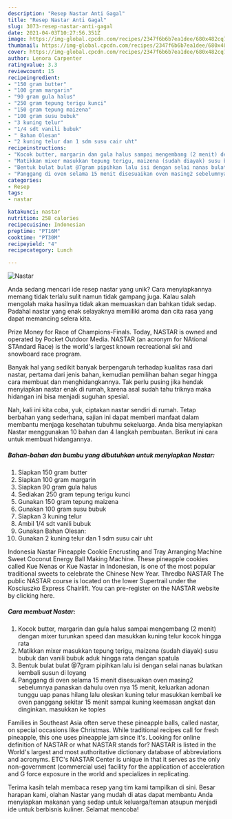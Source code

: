 ```yaml
---
description: "Resep Nastar Anti Gagal"
title: "Resep Nastar Anti Gagal"
slug: 3073-resep-nastar-anti-gagal
date: 2021-04-03T10:27:56.351Z
image: https://img-global.cpcdn.com/recipes/2347f6b6b7ea1dee/680x482cq70/nastar-foto-resep-utama.jpg
thumbnail: https://img-global.cpcdn.com/recipes/2347f6b6b7ea1dee/680x482cq70/nastar-foto-resep-utama.jpg
cover: https://img-global.cpcdn.com/recipes/2347f6b6b7ea1dee/680x482cq70/nastar-foto-resep-utama.jpg
author: Lenora Carpenter
ratingvalue: 3.3
reviewcount: 15
recipeingredient:
- "150 gram butter"
- "100 gram margarin"
- "90 gram gula halus"
- "250 gram tepung terigu kunci"
- "150 gram tepung maizena"
- "100 gram susu bubuk"
- "3 kuning telur"
- "1/4 sdt vanili bubuk"
- " Bahan Olesan"
- "2 kuning telur dan 1 sdm susu cair uht"
recipeinstructions:
- "Kocok butter, margarin dan gula halus sampai mengembang (2 menit) dengan mixer turunkan speed dan masukkan kuning telur kocok hingga rata"
- "Matikkan mixer masukkan tepung terigu, maizena (sudah diayak) susu bubuk dan vanili bubuk aduk hingga rata dengan spatula"
- "Bentuk bulat bulat @7gram pipihkan lalu isi dengan selai nanas bulatkan kembali susun di loyang"
- "Panggang di oven selama 15 menit disesuaikan oven masing2 sebelumnya panaskan dahulu oven nya 15 menit, keluarkan adonan tunggu uap panas hilang lalu oleskan kuning telur masukkan kembali ke oven panggang sekitar 15 menit sampai kuning keemasan angkat dan dinginkan. masukkan ke toples"
categories:
- Resep
tags:
- nastar

katakunci: nastar 
nutrition: 258 calories
recipecuisine: Indonesian
preptime: "PT16M"
cooktime: "PT30M"
recipeyield: "4"
recipecategory: Lunch

---
```



![Nastar](https://img-global.cpcdn.com/recipes/2347f6b6b7ea1dee/680x482cq70/nastar-foto-resep-utama.jpg)

Anda sedang mencari ide resep nastar yang unik? Cara menyiapkannya memang tidak terlalu sulit namun tidak gampang juga. Kalau salah mengolah maka hasilnya tidak akan memuaskan dan bahkan tidak sedap. Padahal nastar yang enak selayaknya memiliki aroma dan cita rasa yang dapat memancing selera kita.

Prize Money for Race of Champions-Finals. Today, NASTAR is owned and operated by Pocket Outdoor Media. NASTAR (an acronym for NAtional STAndard Race) is the world&#39;s largest known recreational ski and snowboard race program.

Banyak hal yang sedikit banyak berpengaruh terhadap kualitas rasa dari nastar, pertama dari jenis bahan, kemudian pemilihan bahan segar hingga cara membuat dan menghidangkannya. Tak perlu pusing jika hendak menyiapkan nastar enak di rumah, karena asal sudah tahu triknya maka hidangan ini bisa menjadi suguhan spesial.


Nah, kali ini kita coba, yuk, ciptakan nastar sendiri di rumah. Tetap berbahan yang sederhana, sajian ini dapat memberi manfaat dalam membantu menjaga kesehatan tubuhmu sekeluarga. Anda bisa menyiapkan Nastar menggunakan 10 bahan dan 4 langkah pembuatan. Berikut ini cara untuk membuat hidangannya.

<!--inarticleads1-->

##### Bahan-bahan dan bumbu yang dibutuhkan untuk menyiapkan Nastar:

1. Siapkan 150 gram butter
1. Siapkan 100 gram margarin
1. Siapkan 90 gram gula halus
1. Sediakan 250 gram tepung terigu kunci
1. Gunakan 150 gram tepung maizena
1. Gunakan 100 gram susu bubuk
1. Siapkan 3 kuning telur
1. Ambil 1/4 sdt vanili bubuk
1. Gunakan  Bahan Olesan:
1. Gunakan 2 kuning telur dan 1 sdm susu cair uht


Indonesia Nastar Pineapple Cookie Encrusting and Tray Arranging Machine Sweet Coconut Energy Ball Making Machine. These pineapple cookies called Kue Nenas or Kue Nastar in Indonesian, is one of the most popular traditional sweets to celebrate the Chinese New Year. Thredbo NASTAR The public NASTAR course is located on the lower Supertrail under the Kosciuszko Express Chairlift. You can pre-register on the NASTAR website by clicking here. 

<!--inarticleads2-->

##### Cara membuat Nastar:

1. Kocok butter, margarin dan gula halus sampai mengembang (2 menit) dengan mixer turunkan speed dan masukkan kuning telur kocok hingga rata
1. Matikkan mixer masukkan tepung terigu, maizena (sudah diayak) susu bubuk dan vanili bubuk aduk hingga rata dengan spatula
1. Bentuk bulat bulat @7gram pipihkan lalu isi dengan selai nanas bulatkan kembali susun di loyang
1. Panggang di oven selama 15 menit disesuaikan oven masing2 sebelumnya panaskan dahulu oven nya 15 menit, keluarkan adonan tunggu uap panas hilang lalu oleskan kuning telur masukkan kembali ke oven panggang sekitar 15 menit sampai kuning keemasan angkat dan dinginkan. masukkan ke toples


Families in Southeast Asia often serve these pineapple balls, called nastar, on special occasions like Christmas. While traditional recipes call for fresh pineapple, this one uses pineapple jam since it&#39;s. Looking for online definition of NASTAR or what NASTAR stands for? NASTAR is listed in the World&#39;s largest and most authoritative dictionary database of abbreviations and acronyms. ETC&#39;s NASTAR Center is unique in that it serves as the only non-government (commercial use) facility for the application of acceleration and G force exposure in the world and specializes in replicating. 

Terima kasih telah membaca resep yang tim kami tampilkan di sini. Besar harapan kami, olahan Nastar yang mudah di atas dapat membantu Anda menyiapkan makanan yang sedap untuk keluarga/teman ataupun menjadi ide untuk berbisnis kuliner. Selamat mencoba!
